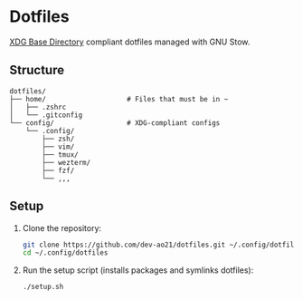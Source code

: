 # Dotfiles

 [XDG Base Directory](https://specifications.freedesktop.org/basedir-spec/basedir-spec-latest.html) compliant dotfiles managed with GNU Stow.

## Structure

```
dotfiles/
├── home/                    # Files that must be in ~ 
│   ├── .zshrc
│   └── .gitconfig
└── config/                  # XDG-compliant configs
    └── .config/
        ├── zsh/
        ├── vim/
        ├── tmux/
        ├── wezterm/
        ├── fzf/
        └── ,,,
```

## Setup

1. Clone the repository:
   ```bash
   git clone https://github.com/dev-ao21/dotfiles.git ~/.config/dotfiles
   cd ~/.config/dotfiles
   ```

2. Run the setup script (installs packages and symlinks dotfiles):
   ```bash
   ./setup.sh
   ```
